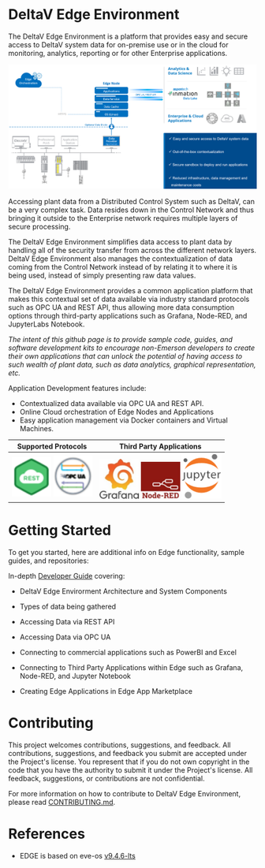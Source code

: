 # DeltaV Edge Environment

The DeltaV Edge Environment is a platform that provides easy and secure access to DeltaV system data for on-premise use or in the cloud for monitoring, analytics, reporting or for other Enterprise applications.

![DeltaV Edge Environment](deltav-edge-architecture.png)

Accessing plant data from a Distributed Control System such as DeltaV, can be a very complex task.
Data resides down in the Control Network and thus bringing it outside to the Enterprise network requires multiple layers of secure processing.  

The DeltaV Edge Environment simplifies data access to plant data by handling all of the security transfer from across the different network layers.  DeltaV Edge Environment also manages the contextualization of data coming from the Control Network instead of by relating it to where it is being used, instead of simply presenting raw data values.  

The DeltaV Edge Environment provides a common application platform that makes this contextual set of data available via industry standard protocols such as OPC UA and REST API, thus allowing more data consumption options through third-party applications such as Grafana, Node-RED, and JupyterLabs Notebook.  



_The intent of this github page is to provide sample code, guides, and software development kits to encourage non-Emerson developers to create their own applications that can unlock the potential of having access to such wealth of plant data, such as data analytics, graphical representation, etc._


Application Development features include:

-	Contextualized data available via OPC UA and REST API.
-	Online Cloud orchestration of Edge Nodes and Applications
-	Easy application management via Docker containers and Virtual Machines.

|  Supported Protocols | Third Party Applications |
|------|------|
|<img src="rest-api.png" width=80> <img src="opc-ua.png" width=80>|<img src="grafana.png" width=80> <img src="node-red.png" width=80> <img src="jupyter.png" width=80>|



# Getting Started

To get you started, here are additional info on Edge functionality, sample guides, and repositories:

In-depth [Developer Guide](developer-guide.md) covering:
 
- DeltaV Edge Envirorment Architecture and System Components
  
- Types of data being gathered
  
- Accessing Data via REST API
  
- Accessing Data via OPC UA
  
- Connecting to commercial applications such as PowerBI and Excel
  
- Connecting to Third Party Applications within Edge such as Grafana, Node-RED, and Jupyter Notebook
  
- Creating Edge Applications in Edge App Marketplace
  

# Contributing

This project welcomes contributions, suggestions, and feedback. All contributions, suggestions, and feedback you submit are accepted under the Project's license. You represent that if you do not own copyright in the code that you have the authority to submit it under the Project's license. All feedback, suggestions, or contributions are not confidential.

For more information on how to contribute to DeltaV Edge Environment, please read [CONTRIBUTING.md](CONTRIBUTING.md]).


# References
- EDGE is based on eve-os [v9.4.6-lts](https://github.com/EmersonDeltaV/lf-edge-eve)
